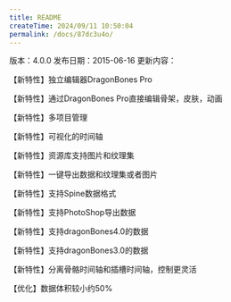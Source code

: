 ```yaml
---
title: README
createTime: 2024/09/11 10:50:04
permalink: /docs/87dc3u4o/
---
```

版本：4.0.0
发布日期：2015-06-16
更新内容：

【新特性】独立编辑器DragonBones Pro

【新特性】通过DragonBones Pro直接编辑骨架，皮肤，动画

【新特性】多项目管理

【新特性】可视化的时间轴

【新特性】资源库支持图片和纹理集

【新特性】一键导出数据和纹理集或者图片

【新特性】支持Spine数据格式

【新特性】支持PhotoShop导出数据

【新特性】支持dragonBones4.0的数据

【新特性】支持dragonBones3.0的数据

【新特性】分离骨骼时间轴和插槽时间轴，控制更灵活

【优化】数据体积较小约50%

